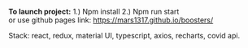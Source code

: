 **To launch project:**
1.) Npm install
2.) Npm run start
<br>
or use github pages link: https://mars1317.github.io/boosters/

Stack: react, redux, material UI, typescript, axios, recharts, covid api.
